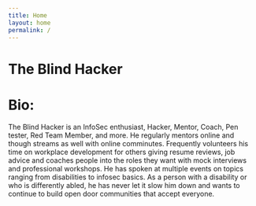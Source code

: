 ```yaml
---
title: Home
layout: home
permalink: /
---
```


# The Blind Hacker

# Bio:

The Blind Hacker is an InfoSec enthusiast, Hacker, Mentor, Coach, Pen tester, Red Team Member, and more. He regularly mentors online and though streams as well  with online comminutes. Frequently volunteers his time on workplace development for others giving resume reviews, job advice and coaches people into the roles they want with mock interviews and professional workshops. He has spoken at multiple events on topics ranging from disabilities to infosec basics. As a person with a disability or who is differently abled, he has never let it slow him down and wants to continue to build open door communities that accept everyone. 
